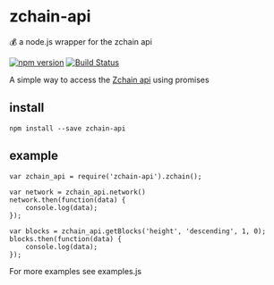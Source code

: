 # zchain-api
💰 a node.js wrapper for the zchain api

[![npm version](https://badge.fury.io/js/zchain-api.svg)](https://badge.fury.io/js/zchain-api)
[![Build Status](https://travis-ci.org/glambeth/zchain-api.svg?branch=master)](https://travis-ci.org/glambeth/zchain-api)

A simple way to access the [Zchain api](https://explorer.zcha.in/api) using promises

## install
`npm install --save zchain-api`

## example
```
var zchain_api = require('zchain-api').zchain();

var network = zchain_api.network()
network.then(function(data) {
	console.log(data);
});

var blocks = zchain_api.getBlocks('height', 'descending', 1, 0);
blocks.then(function(data) {
	console.log(data);
});
```
For more examples see examples.js 

